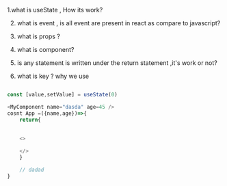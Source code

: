 1.what is useState , How its work?

2. what is event , is all event are present in react as compare to javascript?

3. what is props ?

4. what is component?

5. is any statement is written under the return statement ,it's work or not?

6. what is key ? why we use


```js

const [value,setValue] = useState(0)

<MyComponent name="dasda" age=45 />
cosnt App =({name,age})=>{
    return{
         
    
    <>

    </>
    }

    // dadad
}




```